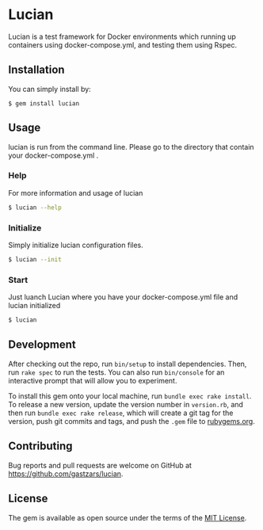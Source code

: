 # Lucian

Lucian is a test framework for Docker environments which running up containers using docker-compose.yml, and testing them using Rspec. 

## Installation

You can simply install by:

    $ gem install lucian

## Usage

lucian is run from the command line. Please go to the directory that contain your docker-compose.yml .

### Help

For more information and usage of lucian

```bash
$ lucian --help
```

### Initialize

Simply initialize lucian configuration files.

```bash
$ lucian --init
```

### Start

Just luanch Lucian where you have your docker-compose.yml file and lucian initialized

```bash
$ lucian
```

## Development

After checking out the repo, run `bin/setup` to install dependencies. Then, run `rake spec` to run the tests. You can also run `bin/console` for an interactive prompt that will allow you to experiment.

To install this gem onto your local machine, run `bundle exec rake install`. To release a new version, update the version number in `version.rb`, and then run `bundle exec rake release`, which will create a git tag for the version, push git commits and tags, and push the `.gem` file to [rubygems.org](https://rubygems.org).

## Contributing

Bug reports and pull requests are welcome on GitHub at https://github.com/gastzars/lucian.


## License

The gem is available as open source under the terms of the [MIT License](http://opensource.org/licenses/MIT).

